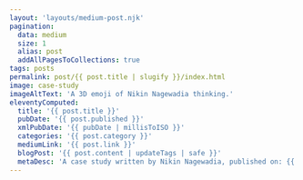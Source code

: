 ```yaml
---
layout: 'layouts/medium-post.njk'
pagination:
  data: medium
  size: 1
  alias: post
  addAllPagesToCollections: true
tags: posts
permalink: post/{{ post.title | slugify }}/index.html
image: case-study
imageAltText: 'A 3D emoji of Nikin Nagewadia thinking.'
eleventyComputed:
  title: '{{ post.title }}'
  pubDate: '{{ post.published }}'
  xmlPubDate: '{{ pubDate | millisToISO }}'
  categories: '{{ post.category }}'
  mediumLink: '{{ post.link }}'
  blogPost: '{{ post.content | updateTags | safe }}'
  metaDesc: 'A case study written by Nikin Nagewadia, published on: {{ pubDate | millisToFullDate }}.'
---
```

